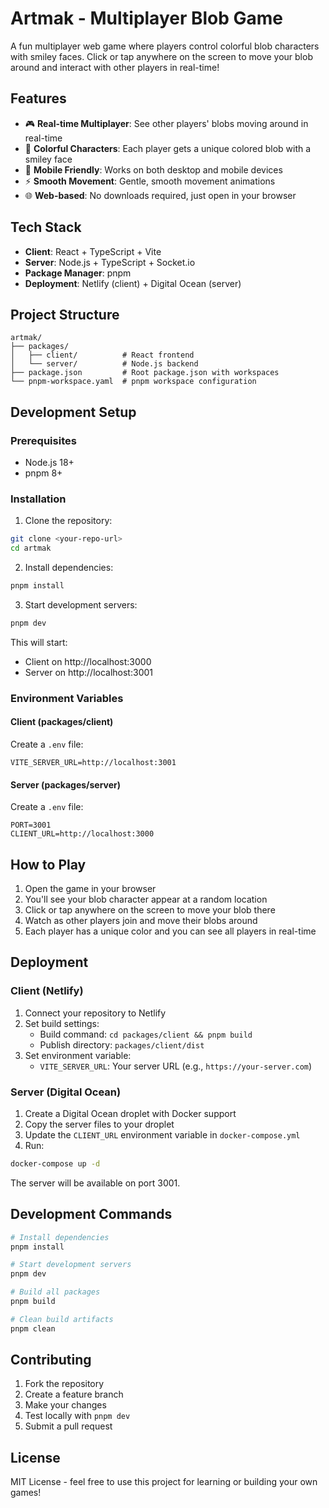 # Artmak - Multiplayer Blob Game

A fun multiplayer web game where players control colorful blob characters with smiley faces. Click or tap anywhere on the screen to move your blob around and interact with other players in real-time!

## Features

- 🎮 **Real-time Multiplayer**: See other players' blobs moving around in real-time
- 🎨 **Colorful Characters**: Each player gets a unique colored blob with a smiley face
- 📱 **Mobile Friendly**: Works on both desktop and mobile devices
- ⚡ **Smooth Movement**: Gentle, smooth movement animations
- 🌐 **Web-based**: No downloads required, just open in your browser

## Tech Stack

- **Client**: React + TypeScript + Vite
- **Server**: Node.js + TypeScript + Socket.io
- **Package Manager**: pnpm
- **Deployment**: Netlify (client) + Digital Ocean (server)

## Project Structure

```
artmak/
├── packages/
│   ├── client/          # React frontend
│   └── server/          # Node.js backend
├── package.json         # Root package.json with workspaces
└── pnpm-workspace.yaml  # pnpm workspace configuration
```

## Development Setup

### Prerequisites

- Node.js 18+ 
- pnpm 8+

### Installation

1. Clone the repository:
```bash
git clone <your-repo-url>
cd artmak
```

2. Install dependencies:
```bash
pnpm install
```

3. Start development servers:
```bash
pnpm dev
```

This will start:
- Client on http://localhost:3000
- Server on http://localhost:3001

### Environment Variables

#### Client (packages/client)
Create a `.env` file:
```env
VITE_SERVER_URL=http://localhost:3001
```

#### Server (packages/server)
Create a `.env` file:
```env
PORT=3001
CLIENT_URL=http://localhost:3000
```

## How to Play

1. Open the game in your browser
2. You'll see your blob character appear at a random location
3. Click or tap anywhere on the screen to move your blob there
4. Watch as other players join and move their blobs around
5. Each player has a unique color and you can see all players in real-time

## Deployment

### Client (Netlify)

1. Connect your repository to Netlify
2. Set build settings:
   - Build command: `cd packages/client && pnpm build`
   - Publish directory: `packages/client/dist`
3. Set environment variable:
   - `VITE_SERVER_URL`: Your server URL (e.g., `https://your-server.com`)

### Server (Digital Ocean)

1. Create a Digital Ocean droplet with Docker support
2. Copy the server files to your droplet
3. Update the `CLIENT_URL` environment variable in `docker-compose.yml`
4. Run:
```bash
docker-compose up -d
```

The server will be available on port 3001.

## Development Commands

```bash
# Install dependencies
pnpm install

# Start development servers
pnpm dev

# Build all packages
pnpm build

# Clean build artifacts
pnpm clean
```

## Contributing

1. Fork the repository
2. Create a feature branch
3. Make your changes
4. Test locally with `pnpm dev`
5. Submit a pull request

## License

MIT License - feel free to use this project for learning or building your own games!